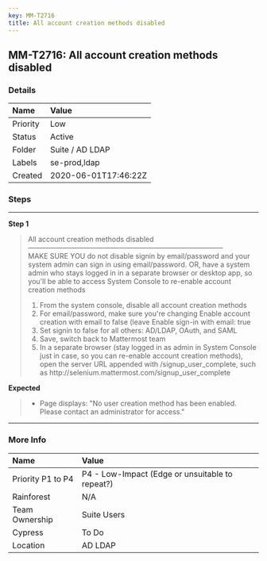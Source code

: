 ```yaml
---
key: MM-T2716
title: All account creation methods disabled
---
```


## MM-T2716: All account creation methods disabled

### Details

| Name     | Value                |
| :------- | :------------------- |
| Priority | Low                  |
| Status   | Active               |
| Folder   | Suite / AD LDAP      |
| Labels   | se-prod,ldap         |
| Created  | 2020-06-01T17:46:22Z |

### Steps

<hr/>

**Step 1**

> <article>All account creation methods disabled<br>————————————————————————————<br>MAKE SURE YOU do not disable signin by email/password and your system admin can sign in using email/password. OR, have a system admin who stays logged in in a separate browser or desktop app, so you'll be able to access System Console to re-enable account creation methods<ol><li>From the system console, disable all account creation methods</li><li>For email/password, make sure you're changing Enable account creation with email to false (leave Enable sign-in with email: true</li><li>Set signin to false for all others: AD/LDAP, OAuth, and SAML</li><li>Save, switch back to Mattermost team</li><li>In a separate browser (stay logged in as admin in System Console just in case, so you can re-enable account creation methods), open the server URL appended with /signup_user_complete, such as http://selenium.mattermost.com/signup_user_complete</li></ol></article>

**Expected**

> <article><ul><li>Page displays: "No user creation method has been enabled. Please contact an administrator for access."</li></ul></article>

<hr/>

### More Info

| Name              | Value                                           |
| :---------------- | :---------------------------------------------- |
| Priority P1 to P4 | P4 - Low-Impact (Edge or unsuitable to repeat?) |
| Rainforest        | N/A                                             |
| Team Ownership    | Suite Users                                     |
| Cypress           | To Do                                           |
| Location          | AD LDAP                                         |
